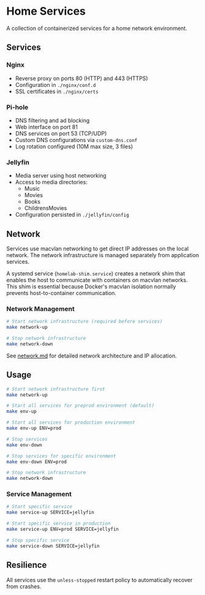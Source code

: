 # Home Services

A collection of containerized services for a home network environment.

## Services

### Nginx
- Reverse proxy on ports 80 (HTTP) and 443 (HTTPS)
- Configuration in `./nginx/conf.d`
- SSL certificates in `./nginx/certs`

### Pi-hole
- DNS filtering and ad blocking
- Web interface on port 81
- DNS services on port 53 (TCP/UDP)
- Custom DNS configurations via `custom-dns.conf`
- Log rotation configured (10M max size, 3 files)

### Jellyfin
- Media server using host networking
- Access to media directories:
  - Music
  - Movies
  - Books
  - ChildrensMovies
- Configuration persisted in `./jellyfin/config`

## Network

Services use macvlan networking to get direct IP addresses on the local network. The network infrastructure is managed separately from application services.

A systemd service (`homelab-shim.service`) creates a network shim that enables the host to communicate with containers on macvlan networks. This shim is essential because Docker's macvlan isolation normally prevents host-to-container communication.

### Network Management

```bash
# Start network infrastructure (required before services)
make network-up

# Stop network infrastructure
make network-down
```

See [network.md](network.md) for detailed network architecture and IP allocation.

## Usage

```bash
# Start network infrastructure first
make network-up

# Start all services for preprod environment (default)
make env-up

# Start all services for production environment
make env-up ENV=prod

# Stop services
make env-down

# Stop services for specific environment
make env-down ENV=prod

# Stop network infrastructure
make network-down
```

### Service Management

```bash
# Start specific service
make service-up SERVICE=jellyfin

# Start specific service in production
make service-up ENV=prod SERVICE=jellyfin

# Stop specific service
make service-down SERVICE=jellyfin
```

## Resilience

All services use the `unless-stopped` restart policy to automatically recover from crashes.